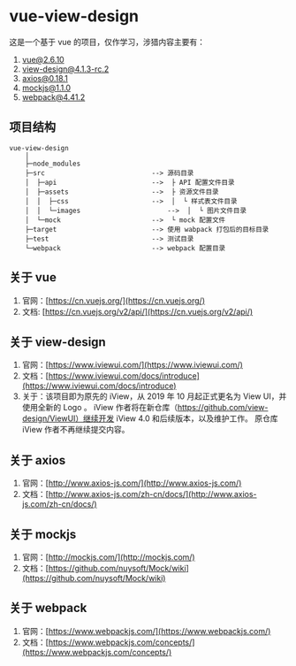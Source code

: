 # vue-view-design

这是一个基于 vue 的项目，仅作学习，涉猎内容主要有：
1. vue@2.6.10
2. view-design@4.1.3-rc.2
3. axios@0.18.1
4. mockjs@1.1.0
5. webpack@4.41.2


## 项目结构

```
vue-view-design
	│
	├─node_modules
	├─src							--> 源码目录
	│  ├─api						-->	 ├ API 配置文件目录
	│  ├─assets						-->	 ├ 资源文件目录
	│  │  ├─css						-->	 │ 	└ 样式表文件目录
	│  │  └─images						-->	 │	└ 图片文件目录
	│  └─mock						-->	 └ mock 配置文件
	├─target						--> 使用 wabpack 打包后的目标目录
	├─test							--> 测试目录
	└─webpack						--> webpack 配置目录
```


## 关于 vue

1. 官网：[https://cn.vuejs.org/](https://cn.vuejs.org/)
2. 文档: [https://cn.vuejs.org/v2/api/](https://cn.vuejs.org/v2/api/)


## 关于 view-design

1. 官网：[https://www.iviewui.com/](https://www.iviewui.com/)
2. 文档：[https://www.iviewui.com/docs/introduce](https://www.iviewui.com/docs/introduce)
3. 关于：该项目即为原先的 iView，从 2019 年 10 月起正式更名为 View UI，并使用全新的 Logo 。
iView 作者将在新仓库（https://github.com/view-design/ViewUI）继续开发 iView 4.0 和后续版本，以及维护工作。
原仓库 iView 作者不再继续提交内容。


## 关于 axios

1. 官网：[http://www.axios-js.com/](http://www.axios-js.com/)
2. 文档：[http://www.axios-js.com/zh-cn/docs/](http://www.axios-js.com/zh-cn/docs/)


## 关于 mockjs

1. 官网：[http://mockjs.com/](http://mockjs.com/)
2. 文档：[https://github.com/nuysoft/Mock/wiki](https://github.com/nuysoft/Mock/wiki)


## 关于 webpack

1. 官网：[https://www.webpackjs.com/](https://www.webpackjs.com/)
2. 文档：[https://www.webpackjs.com/concepts/](https://www.webpackjs.com/concepts/)
